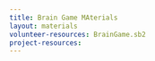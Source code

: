 ```yaml
---
title: Brain Game MAterials
layout: materials
volunteer-resources: BrainGame.sb2
project-resources: 
---
```

